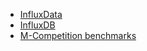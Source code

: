 - [InfluxData](https://www.influxdata.com/)
- [InfluxDB](https://github.com/influxdata/influxdb)
- [M-Competition benchmarks](https://en.wikipedia.org/wiki/Makridakis_Competitions)
